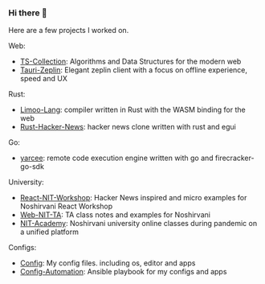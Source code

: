 ### Hi there 👋

Here are a few projects I worked on.

Web:
- [TS-Collection](https://github.com/always-maap/TS-Collection): Algorithms and Data Structures for the modern web
- [Tauri-Zeplin](https://github.com/always-maap/Tauri-Zeplin): Elegant zeplin client with a focus on offline experience, speed and UX

Rust:
- [Limoo-Lang](https://github.com/always-maap/Limoo-Lang): compiler written in Rust with the WASM binding for the web
- [Rust-Hacker-News](https://github.com/always-maap/Rust-Hacker-News): hacker news clone written with rust and egui

Go:
- [yarcee](https://github.com/always-maap/yarcee): remote code execution engine written with go and firecracker-go-sdk

University:
- [React-NIT-Workshop](https://github.com/always-maap/React-NIT-Workshop): Hacker News inspired and micro examples for Noshirvani React Workshop
- [Web-NIT-TA](https://github.com/always-maap/Web-NIT-TA): TA class notes and examples for Noshirvani
- [NIT-Academy](https://github.com/always-maap/NIT-Academy): Noshirvani university online classes during pandemic on a unified platform

Configs:
- [Config](https://github.com/always-maap/Config): My config files. including os, editor and apps
- [Config-Automation](https://github.com/always-maap/Config-Automation): Ansible playbook for my configs and apps 
